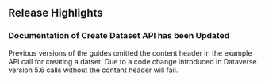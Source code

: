 ## Release Highlights

### Documentation of Create Dataset API has been Updated

Previous versions of the guides omitted the content header in the example API call for creating a datset. Due to a code change introduced in Dataverse version 5.6 calls without the content header will fail.
